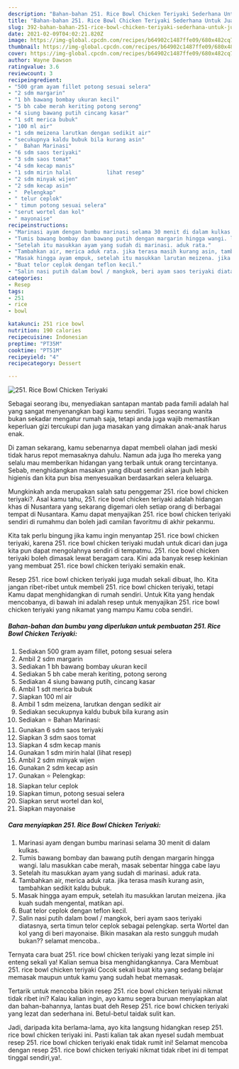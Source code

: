 ```yaml
---
description: "Bahan-bahan 251. Rice Bowl Chicken Teriyaki Sederhana Untuk Jualan"
title: "Bahan-bahan 251. Rice Bowl Chicken Teriyaki Sederhana Untuk Jualan"
slug: 392-bahan-bahan-251-rice-bowl-chicken-teriyaki-sederhana-untuk-jualan
date: 2021-02-09T04:02:21.820Z
image: https://img-global.cpcdn.com/recipes/b64902c1487ffe09/680x482cq70/251-rice-bowl-chicken-teriyaki-foto-resep-utama.jpg
thumbnail: https://img-global.cpcdn.com/recipes/b64902c1487ffe09/680x482cq70/251-rice-bowl-chicken-teriyaki-foto-resep-utama.jpg
cover: https://img-global.cpcdn.com/recipes/b64902c1487ffe09/680x482cq70/251-rice-bowl-chicken-teriyaki-foto-resep-utama.jpg
author: Wayne Dawson
ratingvalue: 3.6
reviewcount: 3
recipeingredient:
- "500 gram ayam fillet potong sesuai selera"
- "2 sdm margarin"
- "1 bh bawang bombay ukuran kecil"
- "5 bh cabe merah keriting potong serong"
- "4 siung bawang putih cincang kasar"
- "1 sdt merica bubuk"
- "100 ml air"
- "1 sdm meizena larutkan dengan sedikit air"
- "secukupnya kaldu bubuk bila kurang asin"
- "  Bahan Marinasi"
- "6 sdm saos teriyaki"
- "3 sdm saos tomat"
- "4 sdm kecap manis"
- "1 sdm mirin halal           lihat resep"
- "2 sdm minyak wijen"
- "2 sdm kecap asin"
- "  Pelengkap"
- " telur ceplok"
- " timun potong sesuai selera"
- "serut wortel dan kol"
- " mayonaise"
recipeinstructions:
- "Marinasi ayam dengan bumbu marinasi selama 30 menit di dalam kulkas."
- "Tumis bawang bombay dan bawang putih dengan margarin hingga wangi. lalu masukkan cabe merah, masak sebentar hingga cabe layu"
- "Setelah itu masukkan ayam yang sudah di marinasi. aduk rata."
- "Tambahkan air, merica aduk rata. jika terasa masih kurang asin, tambahkan sedikit kaldu bubuk."
- "Masak hingga ayam empuk, setelah itu masukkan larutan meizena. jika kuah sudah mengental, matikan api."
- "Buat telor ceplok dengan teflon kecil."
- "Salin nasi putih dalam bowl / mangkok, beri ayam saos teriyaki diatasnya, serta timun telor ceplok sebagai pelengkap. serta Wortel dan kol yang di beri mayonaise. Bikin masakan ala resto sungguh mudah bukan?? selamat mencoba.."
categories:
- Resep
tags:
- 251
- rice
- bowl

katakunci: 251 rice bowl 
nutrition: 190 calories
recipecuisine: Indonesian
preptime: "PT35M"
cooktime: "PT51M"
recipeyield: "4"
recipecategory: Dessert

---
```



![251. Rice Bowl Chicken Teriyaki](https://img-global.cpcdn.com/recipes/b64902c1487ffe09/680x482cq70/251-rice-bowl-chicken-teriyaki-foto-resep-utama.jpg)

Sebagai seorang ibu, menyediakan santapan mantab pada famili adalah hal yang sangat menyenangkan bagi kamu sendiri. Tugas seorang  wanita bukan sekadar mengatur rumah saja, tetapi anda juga wajib memastikan keperluan gizi tercukupi dan juga masakan yang dimakan anak-anak harus enak.

Di zaman  sekarang, kamu sebenarnya dapat membeli olahan jadi meski tidak harus repot memasaknya dahulu. Namun ada juga lho mereka yang selalu mau memberikan hidangan yang terbaik untuk orang tercintanya. Sebab, menghidangkan masakan yang dibuat sendiri akan jauh lebih higienis dan kita pun bisa menyesuaikan berdasarkan selera keluarga. 



Mungkinkah anda merupakan salah satu penggemar 251. rice bowl chicken teriyaki?. Asal kamu tahu, 251. rice bowl chicken teriyaki adalah hidangan khas di Nusantara yang sekarang digemari oleh setiap orang di berbagai tempat di Nusantara. Kamu dapat menyajikan 251. rice bowl chicken teriyaki sendiri di rumahmu dan boleh jadi camilan favoritmu di akhir pekanmu.

Kita tak perlu bingung jika kamu ingin menyantap 251. rice bowl chicken teriyaki, karena 251. rice bowl chicken teriyaki mudah untuk dicari dan juga kita pun dapat mengolahnya sendiri di tempatmu. 251. rice bowl chicken teriyaki boleh dimasak lewat beragam cara. Kini ada banyak resep kekinian yang membuat 251. rice bowl chicken teriyaki semakin enak.

Resep 251. rice bowl chicken teriyaki juga mudah sekali dibuat, lho. Kita jangan ribet-ribet untuk membeli 251. rice bowl chicken teriyaki, tetapi Kamu dapat menghidangkan di rumah sendiri. Untuk Kita yang hendak mencobanya, di bawah ini adalah resep untuk menyajikan 251. rice bowl chicken teriyaki yang nikamat yang mampu Kamu coba sendiri.

<!--inarticleads1-->

##### Bahan-bahan dan bumbu yang diperlukan untuk pembuatan 251. Rice Bowl Chicken Teriyaki:

1. Sediakan 500 gram ayam fillet, potong sesuai selera
1. Ambil 2 sdm margarin
1. Sediakan 1 bh bawang bombay ukuran kecil
1. Sediakan 5 bh cabe merah keriting, potong serong
1. Sediakan 4 siung bawang putih, cincang kasar
1. Ambil 1 sdt merica bubuk
1. Siapkan 100 ml air
1. Ambil 1 sdm meizena, larutkan dengan sedikit air
1. Sediakan secukupnya kaldu bubuk bila kurang asin
1. Sediakan  ⭐ Bahan Marinasi:
1. Gunakan 6 sdm saos teriyaki
1. Siapkan 3 sdm saos tomat
1. Siapkan 4 sdm kecap manis
1. Gunakan 1 sdm mirin halal           (lihat resep)
1. Ambil 2 sdm minyak wijen
1. Gunakan 2 sdm kecap asin
1. Gunakan  ⭐ Pelengkap:
1. Siapkan  telur ceplok
1. Siapkan  timun, potong sesuai selera
1. Siapkan serut wortel dan kol,
1. Siapkan  mayonaise




<!--inarticleads2-->

##### Cara menyiapkan 251. Rice Bowl Chicken Teriyaki:

1. Marinasi ayam dengan bumbu marinasi selama 30 menit di dalam kulkas.
1. Tumis bawang bombay dan bawang putih dengan margarin hingga wangi. lalu masukkan cabe merah, masak sebentar hingga cabe layu
1. Setelah itu masukkan ayam yang sudah di marinasi. aduk rata.
1. Tambahkan air, merica aduk rata. jika terasa masih kurang asin, tambahkan sedikit kaldu bubuk.
1. Masak hingga ayam empuk, setelah itu masukkan larutan meizena. jika kuah sudah mengental, matikan api.
1. Buat telor ceplok dengan teflon kecil.
1. Salin nasi putih dalam bowl / mangkok, beri ayam saos teriyaki diatasnya, serta timun telor ceplok sebagai pelengkap. serta Wortel dan kol yang di beri mayonaise. Bikin masakan ala resto sungguh mudah bukan?? selamat mencoba..




Ternyata cara buat 251. rice bowl chicken teriyaki yang lezat simple ini enteng sekali ya! Kalian semua bisa menghidangkannya. Cara Membuat 251. rice bowl chicken teriyaki Cocok sekali buat kita yang sedang belajar memasak maupun untuk kamu yang sudah hebat memasak.

Tertarik untuk mencoba bikin resep 251. rice bowl chicken teriyaki nikmat tidak ribet ini? Kalau kalian ingin, ayo kamu segera buruan menyiapkan alat dan bahan-bahannya, lantas buat deh Resep 251. rice bowl chicken teriyaki yang lezat dan sederhana ini. Betul-betul taidak sulit kan. 

Jadi, daripada kita berlama-lama, ayo kita langsung hidangkan resep 251. rice bowl chicken teriyaki ini. Pasti kalian tak akan nyesel sudah membuat resep 251. rice bowl chicken teriyaki enak tidak rumit ini! Selamat mencoba dengan resep 251. rice bowl chicken teriyaki nikmat tidak ribet ini di tempat tinggal sendiri,ya!.

